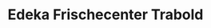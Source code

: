 ---
title: "Edeka Frischecenter Trabold"
url: /gemuenden-am-main/edeka-frischecenter-trabold/
shop: Supermarkt
---